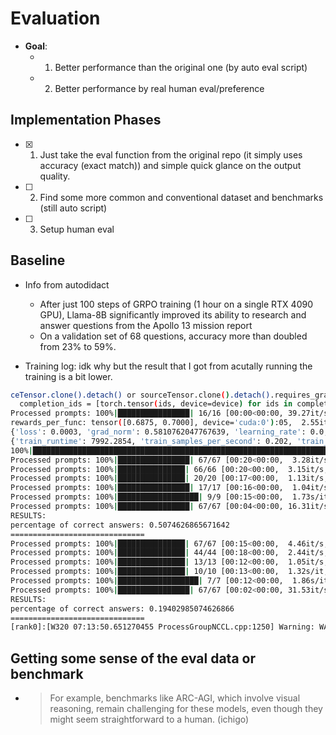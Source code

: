# Evaluation

- **Goal**:
    - 1. Better performance than the original one (by auto eval script)
    - 2. Better performance by real human eval/preference

## Implementation Phases

- [x] 1. Just take the eval function from the original repo (it simply uses accuracy (exact match)) and simple quick glance on the output quality.
- [ ] 2. Find some more common and conventional dataset and benchmarks (still auto script)
- [ ] 3. Setup human eval

## Baseline

- Info from autodidact
    - After just 100 steps of GRPO training (1 hour on a single RTX 4090 GPU), Llama-8B significantly improved its ability to research and answer questions from the Apollo 13 mission report
    - On a validation set of 68 questions, accuracy more than doubled from 23% to 59%.

- Training log: idk why but the result that I got from acutally running the training is a bit lower.

```bash
ceTensor.clone().detach() or sourceTensor.clone().detach().requires_grad_(True), rather than torch.tensor(sourceTensor).
  completion_ids = [torch.tensor(ids, device=device) for ids in completion_ids]
Processed prompts: 100%|████████████████| 16/16 [00:00<00:00, 39.27it/s, est. speed input: 6827.13 toks/s, output: 81.01 toks/s]
rewards_per_func: tensor([0.6875, 0.7000], device='cuda:0'):05,  2.55it/s, est. speed input: 385.80 toks/s, output: 5.11 toks/s]
{'loss': 0.0003, 'grad_norm': 0.5810762047767639, 'learning_rate': 0.0, 'rewards/reward_correctness': 0.6875, 'rewards/reward_formatting': 0.699999988079071, 'reward': 1.3875000476837158, 'reward_std': 0.44403791427612305, 'completion_length': 224.125, 'kl': 0.00834659393876791, 'epoch': 0.34}
{'train_runtime': 7992.2854, 'train_samples_per_second': 0.202, 'train_steps_per_second': 0.013, 'train_loss': 0.0005197484556535774, 'epoch': 0.34}
100%|███████████████████████████████████████████████████████████████████████████████████████| 101/101 [2:13:12<00:00, 79.13s/it]
Processed prompts: 100%|████████████████| 67/67 [00:20<00:00,  3.28it/s, est. speed input: 950.44 toks/s, output: 394.51 toks/s]
Processed prompts: 100%|███████████████| 66/66 [00:20<00:00,  3.15it/s, est. speed input: 2383.55 toks/s, output: 323.82 toks/s]
Processed prompts: 100%|███████████████| 20/20 [00:17<00:00,  1.13it/s, est. speed input: 1320.49 toks/s, output: 146.76 toks/s]
Processed prompts: 100%|████████████████| 17/17 [00:16<00:00,  1.04it/s, est. speed input: 1620.28 toks/s, output: 98.35 toks/s]
Processed prompts: 100%|██████████████████| 9/9 [00:15<00:00,  1.73s/it, est. speed input: 1165.77 toks/s, output: 71.38 toks/s]
Processed prompts: 100%|████████████████| 67/67 [00:04<00:00, 16.31it/s, est. speed input: 3617.28 toks/s, output: 61.11 toks/s]
RESULTS:
percentage of correct answers: 0.5074626865671642
==============================
Processed prompts: 100%|███████████████| 67/67 [00:15<00:00,  4.46it/s, est. speed input: 1292.29 toks/s, output: 561.32 toks/s]
Processed prompts: 100%|███████████████| 44/44 [00:18<00:00,  2.44it/s, est. speed input: 1800.84 toks/s, output: 244.13 toks/s]
Processed prompts: 100%|███████████████| 13/13 [00:12<00:00,  1.05it/s, est. speed input: 1209.04 toks/s, output: 126.32 toks/s]
Processed prompts: 100%|███████████████| 10/10 [00:13<00:00,  1.32s/it, est. speed input: 1225.46 toks/s, output: 109.78 toks/s]
Processed prompts: 100%|██████████████████| 7/7 [00:12<00:00,  1.86s/it, est. speed input: 1149.18 toks/s, output: 76.05 toks/s]
Processed prompts: 100%|████████████████| 67/67 [00:02<00:00, 31.53it/s, est. speed input: 6047.70 toks/s, output: 83.31 toks/s]
RESULTS:
percentage of correct answers: 0.19402985074626866
==============================
[rank0]:[W320 07:13:50.651270455 ProcessGroupNCCL.cpp:1250] Warning: WARNING: process group has NOT been destroyed before we destruct ProcessGroupNCCL. On normal program exit, the application should call destroy_process_group to ensure that any pending NCCL operations have finished in this process. In rare cases this process can exit before this point and block the progress of another member of the process group. This constraint has always been present,  but this warning has only been added since PyTorch 2.4 (function operator())
```

## Getting some sense of the eval data or benchmark

- > For example, benchmarks like ARC-AGI, which involve visual reasoning, remain challenging for these models, even though they might seem straightforward to a human. (ichigo)
